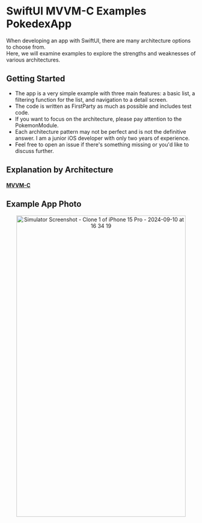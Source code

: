 # SwiftUI MVVM-C Examples PokedexApp
When developing an app with SwiftUI, there are many architecture options to choose from.     
Here, we will examine examples to explore the strengths and weaknesses of various architectures.    

## Getting Started
- The app is a very simple example with three main features: a basic list, a filtering function for the list, and navigation to a detail screen.      
- The code is written as FirstParty as much as possible and includes test code.
- If you want to focus on the architecture, please pay attention to the PokemonModule.
- Each architecture pattern may not be perfect and is not the definitive answer. I am a junior iOS developer with only two years of experience.
- Feel free to open an issue if there's something missing or you'd like to discuss further.

## Explanation by Architecture
#### [MVVM-C](https://github.com/DeokHo98/SwiftUI-Various-Architecture-Examples-PokedexApp/tree/main/PokemonDex-MVVM)


## Example App Photo
<p align="center">
  <img src="https://github.com/user-attachments/assets/d1eb833a-0735-4473-8504-b105fce2cc7a" width="450" height="800" alt="Simulator Screenshot - Clone 1 of iPhone 15 Pro - 2024-09-10 at 16 34 19">
</p>





